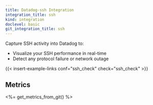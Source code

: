 ```yaml
---
title: Datadog-ssh Integration
integration_title: ssh
kind: integration
doclevel: basic
git_integration_title: ssh
---
```




Capture SSH activity into Datadog to:

* Visualize your SSH performance in real-time
* Detect any protocol failure or network outage

{{< insert-example-links conf="ssh_check" check="ssh_check" >}}

## Metrics

<%= get_metrics_from_git() %>
